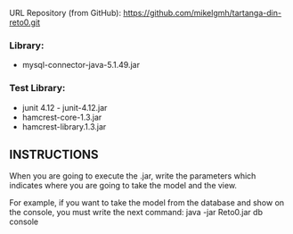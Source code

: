URL Repository (from GitHub): https://github.com/mikelgmh/tartanga-din-reto0.git

### Library: 
- mysql-connector-java-5.1.49.jar

### Test Library: 
- junit 4.12 - junit-4.12.jar
- hamcrest-core-1.3.jar
- hamcrest-library.1.3.jar
		

## INSTRUCTIONS

When you are going to execute the .jar, write the parameters which indicates where you are going to take the model and the view.

For example, if you want to take the model from the database and show on the console, you must write the next command:
java -jar Reto0.jar db console



